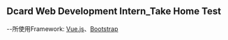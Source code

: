 ## Dcard Web Development Intern_Take Home Test

--所使用Framework: [Vue.js](https://vuejs.org/)、[Bootstrap](https://getbootstrap.com/)
